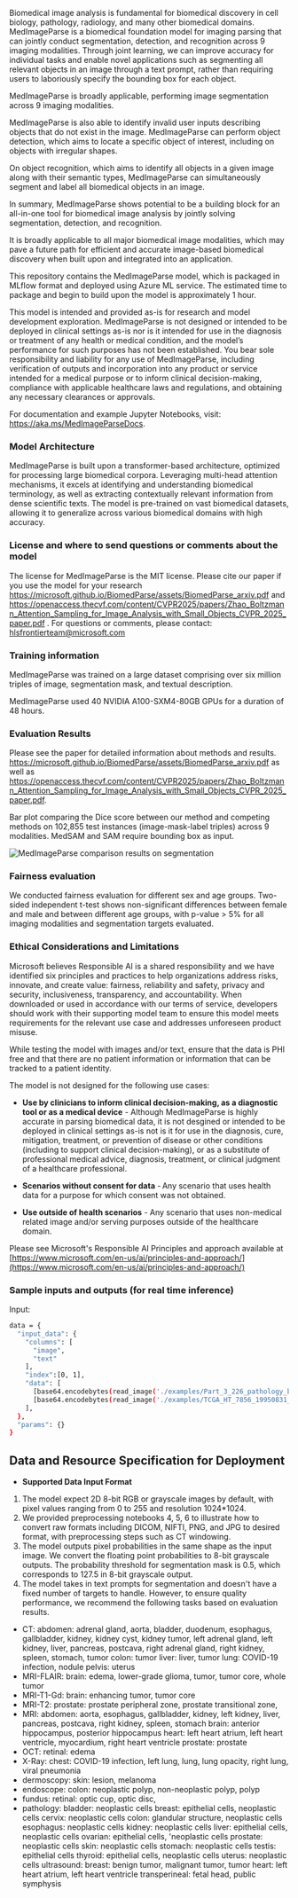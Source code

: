 Biomedical image analysis is fundamental for biomedical discovery in cell biology, pathology, radiology, and many other biomedical domains. MedImageParse is a biomedical foundation model for imaging parsing that can jointly conduct segmentation, detection, and recognition across 9 imaging modalities. Through joint learning, we can improve accuracy for individual tasks and enable novel applications such as segmenting all relevant objects in an image through a text prompt, rather than requiring users to laboriously specify the bounding box for each object. 

MedImageParse is broadly applicable, performing image segmentation across 9 imaging modalities. 

MedImageParse is also able to identify invalid user inputs describing objects that do not exist in the image. MedImageParse can perform object detection, which aims to locate a specific object of interest, including on objects with irregular shapes. 

On object recognition, which aims to identify all objects in a given image along with their semantic types, MedImageParse can simultaneously segment and label all biomedical objects in an image. 

In summary, MedImageParse shows potential to be a building block for an all-in-one tool for biomedical image analysis by jointly solving segmentation, detection, and recognition. 

It is broadly applicable to all major biomedical image modalities, which may pave a future path for efficient and accurate image-based biomedical discovery when built upon and integrated into an application.

This repository contains the MedImageParse model, which is packaged in MLflow format and deployed using Azure ML service. The estimated time to package and begin to build upon the model is approximately 1 hour.

This model is intended and provided as-is for research and model development exploration. MedImageParse is not designed or intended to be deployed in clinical settings as-is nor is it intended for use in the diagnosis or treatment of any health or medical condition, and the model’s performance for such purposes has not been established. You bear sole responsibility and liability for any use of MedImageParse, including verification of outputs and incorporation into any product or service intended for a medical purpose or to inform clinical decision-making, compliance with applicable healthcare laws and regulations, and obtaining any necessary clearances or approvals.

For documentation and example Jupyter Notebooks, visit: https://aka.ms/MedImageParseDocs.

### Model Architecture
MedImageParse is built upon a transformer-based architecture, optimized for processing large biomedical corpora. Leveraging multi-head attention mechanisms, it excels at identifying and understanding biomedical terminology, as well as extracting contextually relevant information from dense scientific texts. The model is pre-trained on vast biomedical datasets, allowing it to generalize across various biomedical domains with high accuracy.

### License and where to send questions or comments about the model
The license for MedImageParse is the MIT license. Please cite our paper if you use the model for your research https://microsoft.github.io/BiomedParse/assets/BiomedParse_arxiv.pdf and https://openaccess.thecvf.com/content/CVPR2025/papers/Zhao_Boltzmann_Attention_Sampling_for_Image_Analysis_with_Small_Objects_CVPR_2025_paper.pdf .
For questions or comments, please contact: hlsfrontierteam@microsoft.com

### Training information

MedImageParse was trained on a large dataset comprising over six million triples of image, segmentation mask, and textual description.

MedImageParse used 40 NVIDIA A100-SXM4-80GB GPUs for a duration of 48 hours. 

### Evaluation Results
Please see the paper for detailed information about methods and results. https://microsoft.github.io/BiomedParse/assets/BiomedParse_arxiv.pdf as well as https://openaccess.thecvf.com/content/CVPR2025/papers/Zhao_Boltzmann_Attention_Sampling_for_Image_Analysis_with_Small_Objects_CVPR_2025_paper.pdf.

Bar plot comparing the Dice score between our method and competing methods on 102,855 test instances (image-mask-label
triples) across 9 modalities. MedSAM and SAM require bounding box as input. 

<img src="https://automlcesdkdataresources.blob.core.windows.net/model-cards/model_card_images/MedImageParse/medimageparseresults.png" alt="MedImageParse comparison results on segmentation">

### Fairness evaluation
We conducted fairness evaluation for different sex and age groups. Two-sided independent t-test 
shows non-significant differences between female and male and between different age groups, with p-value > 5% for all imaging modalities and segmentation targets evaluated.

### Ethical Considerations and Limitations 

Microsoft believes Responsible AI is a shared responsibility and we have identified six principles and practices to help organizations address risks, innovate, and create value: fairness, reliability and safety, privacy and security, inclusiveness, transparency, and accountability. When downloaded or used in accordance with our terms of service, developers should work with their supporting model team to ensure this model meets requirements for the relevant use case and addresses unforeseen product misuse.   

While testing the model with images and/or text, ensure that the data is PHI free and that there are no patient information or information that can be tracked to a patient identity.

The model is not designed for the following use cases:
* **Use by clinicians to inform clinical decision-making, as a diagnostic tool or as a medical device** - Although MedImageParse is highly accurate in parsing biomedical data, it is not desgined or intended to be deployed in clinical settings as-is not is it for use in the diagnosis, cure, mitigation, treatment, or prevention of disease or other conditions (including to support clinical decision-making), or as a substitute of professional medical advice, diagnosis, treatment, or clinical judgment of a healthcare professional.  

* **Scenarios without consent for data** - Any scenario that uses health data for a purpose for which consent was not obtained.   

* **Use outside of health scenarios** - Any scenario that uses non-medical related image and/or serving purposes outside of the healthcare domain.   

Please see Microsoft's Responsible AI Principles and approach available at [https://www.microsoft.com/en-us/ai/principles-and-approach/](https://www.microsoft.com/en-us/ai/principles-and-approach/)



### Sample inputs and outputs (for real time inference)

Input:
```bash
data = {
  "input_data": {
    "columns": [
      "image",
      "text"
    ],
    "index":[0, 1],
    "data": [
      [base64.encodebytes(read_image('./examples/Part_3_226_pathology_breast.png')).decode("utf-8"), "neoplastic cells in breast pathology & inflammatory cells."],
      [base64.encodebytes(read_image('./examples/TCGA_HT_7856_19950831_8_MRI-FLAIR_brain.png')).decode("utf-8"), "brain tumor"]
    ],
  },
  "params": {}
}
```



## Data and Resource Specification for Deployment
* **Supported Data Input Format** 
1. The model expect 2D 8-bit RGB or grayscale images by default, with pixel values ranging from 0 to 255 and resolution 1024*1024. 
2. We provided preprocessing notebooks 4, 5, 6 to illustrate how to convert raw formats including DICOM, NIFTI, PNG, and JPG to desired format, with preprocessing steps such as CT windowing.
3. The model outputs pixel probabilities in the same shape as the input image. We convert the floating point probabilities to 8-bit grayscale outputs. The probability threshold for segmentation mask is 0.5, which corresponds to 127.5 in 8-bit grayscale output.
4. The model takes in text prompts for segmentation and doesn't have a fixed number of targets to handle. However, to ensure quality performance, we recommend the following tasks based on evaluation results.
  - CT: abdomen: adrenal gland, aorta, bladder, duodenum, esophagus, gallbladder, kidney, kidney cyst, 
            kidney tumor, left adrenal gland, left kidney, liver, pancreas, postcava, 
            right adrenal gland, right kidney, spleen, stomach, tumor
        colon: tumor
        liver: liver, tumor
        lung: COVID-19 infection, nodule
        pelvis: uterus 
  - MRI-FLAIR: brain: edema, lower-grade glioma, tumor, tumor core, whole tumor
  - MRI-T1-Gd: brain: enhancing tumor, tumor core
  - MRI-T2: prostate: prostate peripheral zone, prostate transitional zone, 
  - MRI: abdomen: aorta, esophagus, gallbladder, kidney, left kidney, liver, pancreas, postcava, 
                right kidney, spleen, stomach 
        brain: anterior hippocampus, posterior hippocampus
        heart: left heart atrium, left heart ventricle, myocardium, right heart ventricle
        prostate: prostate 
  - OCT: retinal: edema
  - X-Ray: chest: COVID-19 infection, left lung, lung, lung opacity, right lung, viral pneumonia 
  - dermoscopy: skin: lesion, melanoma
  - endoscope: colon: neoplastic polyp, non-neoplastic polyp, polyp 
  - fundus: retinal: optic cup, optic disc, 
  - pathology: bladder: neoplastic cells
            breast: epithelial cells, neoplastic cells
            cervix: neoplastic cells
            colon: glandular structure, neoplastic cells
            esophagus: neoplastic cells
            kidney: neoplastic cells
            liver: epithelial cells, neoplastic cells
            ovarian: epithelial cells, 'neoplastic cells
            prostate: neoplastic cells
            skin: neoplastic cells
            stomach: neoplastic cells
            testis: epithelial cells
            thyroid: epithelial cells, neoplastic cells 
            uterus: neoplastic cells
ultrasound: breast: benign tumor, malignant tumor, tumor
            heart: left heart atrium, left heart ventricle
            transperineal: fetal head, public symphysis
